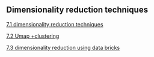 ## Dimensionality reduction techniques

[7.1 dimensionality reduction techniques](https://colab.research.google.com/drive/1Ul2J2HDRUUHSS8TniYlKFxysvBUHmGzo?usp=sharing)

[7.2 Umap +clustering](https://colab.research.google.com/drive/10qWqFVJ_PKLsL-MlpjVvf7OQr2JLWcFe?usp=sharing)

[7.3 dimensionality reduction using data bricks](https://colab.research.google.com/drive/1bqEAVFZ0mmGcUI3XGBIBV6xRxaTaStWC?usp=sharing)
